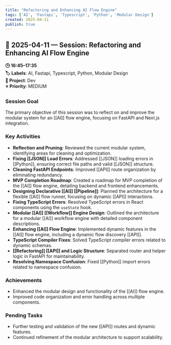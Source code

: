 ```yaml
---
title: "Refactoring and Enhancing AI Flow Engine"
tags: ['AI', 'Fastapi', 'Typescript', 'Python', 'Modular Design']
created: 2025-04-11
publish: true
---
```


## 📅 2025-04-11 — Session: Refactoring and Enhancing AI Flow Engine

**🕒 16:45–17:35**  
**🏷️ Labels**: AI, Fastapi, Typescript, Python, Modular Design  
**📂 Project**: Dev  
**⭐ Priority**: MEDIUM  


### Session Goal
The primary objective of this session was to reflect on and improve the modular system for an [[AI]] flow engine, focusing on FastAPI and Next.js integration.

### Key Activities
- **Reflection and Pruning**: Reviewed the current modular system, identifying areas for cleaning and optimization.
- **Fixing [[JSON]] Load Errors**: Addressed [[JSON]] loading errors in [[Python]], ensuring correct file paths and valid [[JSON]] structure.
- **Cleaning FastAPI Endpoints**: Improved [[API]] route organization by eliminating redundancy.
- **MVP Completion Roadmap**: Created a roadmap for MVP completion of the [[AI]] flow engine, detailing backend and frontend enhancements.
- **Designing Declarative [[AI]] [[Pipeline]]**: Planned the architecture for a flexible [[AI]] flow runner, focusing on dynamic [[API]] interactions.
- **Fixing TypeScript Errors**: Resolved TypeScript errors in React components using the `useState` hook.
- **Modular [[AI]] [[Workflow]] Engine Design**: Outlined the architecture for a modular [[AI]] workflow engine with detailed component descriptions.
- **Enhancing [[AI]] Flow Engine**: Implemented dynamic features in the [[AI]] flow engine, including a dynamic flow discovery [[API]].
- **TypeScript Compiler Fixes**: Solved TypeScript compiler errors related to dynamic schemas.
- **[[Refactoring]] [[API]] and Logic Structure**: Separated router and helper logic in FastAPI for maintainability.
- **Resolving Namespace Confusion**: Fixed [[Python]] import errors related to namespace confusion.

### Achievements
- Enhanced the modular design and functionality of the [[AI]] flow engine.
- Improved code organization and error handling across multiple components.

### Pending Tasks
- Further testing and validation of the new [[API]] routes and dynamic features.
- Continued refinement of the modular architecture to support scalability.
